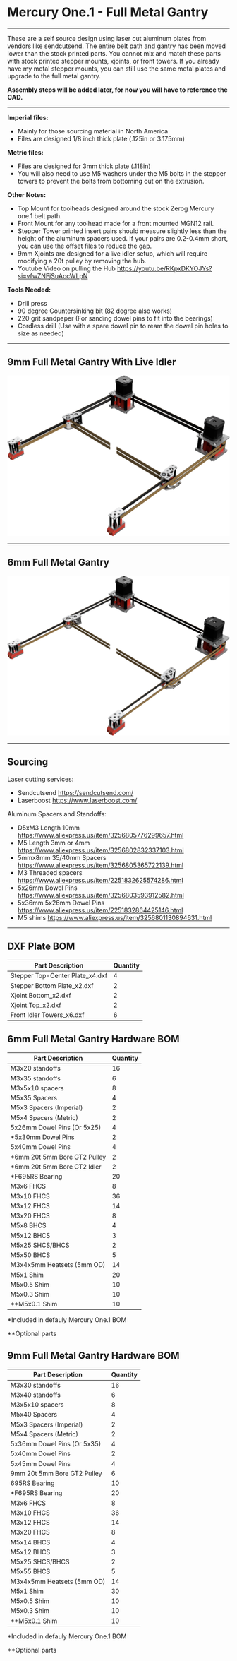 # Mercury One.1 - Full Metal Gantry

___

 These are a self source design using laser cut aluminum plates from vendors like sendcutsend. The entire belt path and gantry has been moved lower than the stock printed parts. You cannot mix and match these parts with stock printed stepper mounts, xjoints, or front towers. If you already have my metal stepper mounts, you can still use the same metal plates and upgrade to the full metal gantry.

**Assembly steps will be added later, for now you will have to reference the CAD.**
___

**Imperial files:**

- Mainly for those sourcing material in North America
- Files are designed 1/8 inch thick plate (.125in or 3.175mm)

**Metric files:**

- Files are designed for 3mm thick plate (.118in)
- You will also need to use M5 washers under the M5 bolts in the stepper towers to prevent the bolts from bottoming out on the extrusion.

**Other Notes:**

- Top Mount for toolheads designed around the stock Zerog Mercury one.1 belt path.
- Front Mount for any toolhead made for a front mounted MGN12 rail.
- Stepper Tower printed insert pairs should measure slightly less than the height of the aluminum spacers used. If your pairs are 0.2-0.4mm short, you can use the offset files to reduce the gap.
- 9mm Xjoints are designed for a live idler setup, which will require modifying a 20t pulley by removing the hub.
- Youtube Video on pulling the Hub <https://youtu.be/RKpxDKYOJYs?si=vfwZNFjSuAocWLpN>

**Tools Needed:**

- Drill press
- 90 degree Countersinking bit (82 degree also works)
- 220 grit sandpaper (For sanding dowel pins to fit into the bearings)
- Cordless drill (Use with a spare dowel pin to ream the dowel pin holes to size as needed)

___

## 9mm Full Metal Gantry With Live Idler

 ![Metal Stepper Towers](Images/M1_MG_5_pro_9mm_Front_Mount_Imperial.png)

___

## 6mm Full Metal Gantry

  ![Metal Stepper Towers](Images/Mercury_Metal_Gantry__5_pro_Top_Mount_6mm_11_Gauge.png)

___

## Sourcing

Laser cutting services:

- Sendcutsend <https://sendcutsend.com/>
- Laserboost <https://www.laserboost.com/>

Aluminum Spacers and Standoffs:

- D5xM3 Length 10mm <https://www.aliexpress.us/item/3256805776299657.html>
- M5 Length 3mm or 4mm <https://www.aliexpress.us/item/3256802832337103.html>
- 5mmx8mm 35/40mm Spacers <https://www.aliexpress.us/item/3256805365722139.html>
- M3 Threaded spacers <https://www.aliexpress.us/item/2251832625574286.html>
- 5x26mm Dowel Pins <https://www.aliexpress.us/item/3256803593912582.html>
- 5x36mm 5x26mm Dowel Pins <https://www.aliexpress.us/item/2251832864425146.html>
- M5 shims <https://www.aliexpress.us/item/3256801130894631.html>

___


## DXF Plate BOM

| Part Description                       | Quantity |
|----------------------------------------|----------|
| Stepper Top-Center Plate_x4.dxf        | 4        |
| Stepper Bottom Plate_x2.dxf            | 2        |
| Xjoint Bottom_x2.dxf                   | 2        |
| Xjoint Top_x2.dxf                      | 2        |
| Front Idler Towers_x6.dxf              | 6        |

## 6mm Full Metal Gantry Hardware BOM

| Part Description               | Quantity |
|--------------------------------|----------|
| M3x20 standoffs                | 16       |
| M3x35 standoffs                | 6        |
| M3x5x10 spacers                | 8        |
| M5x35 Spacers                  | 4        |
| M5x3 Spacers (Imperial)        | 2        |
| M5x4 Spacers (Metric)          | 2        |
| 5x26mm Dowel Pins (Or 5x25)    | 4        |
| *5x30mm Dowel Pins             | 2        |
| 5x40mm Dowel Pins              | 4        |
| *6mm 20t 5mm Bore GT2 Pulley   | 2        |
| *6mm 20t 5mm Bore GT2 Idler    | 2        |
| *F695RS Bearing                | 20       |
| M3x6 FHCS                      | 8        |
| M3x10 FHCS                     | 36       |
| M3x12 FHCS                     | 14       |
| M3x20 FHCS                     | 8        |
| M5x8 BHCS                      | 4        |
| M5x12 BHCS                     | 3        |
| M5x25 SHCS/BHCS                | 2        |
| M5x50 BHCS                     | 5        |
| M3x4x5mm Heatsets (5mm OD)     | 14       |
| M5x1 Shim                      | 20       |
| M5x0.5 Shim                    | 10       |
| M5x0.3 Shim                    | 10       |
| **M5x0.1 Shim                  | 10       |

*Included in defauly Mercury One.1 BOM

**Optional parts

## 9mm Full Metal Gantry Hardware BOM

| Part Description               | Quantity |
|--------------------------------|----------|
| M3x30 standoffs                | 16       |
| M3x40 standoffs                | 6        |
| M3x5x10 spacers                | 8        |
| M5x40 Spacers                  | 4        |
| M5x3 Spacers (Imperial)        | 2        |
| M5x4 Spacers (Metric)          | 2        |
| 5x36mm Dowel Pins (Or 5x35)    | 4        |
| 5x40mm Dowel Pins              | 2        |
| 5x45mm Dowel Pins              | 4        |
| 9mm 20t 5mm Bore GT2 Pulley    | 6        |
| 695RS Bearing                  | 10       |
| *F695RS Bearing                | 20       |
| M3x6 FHCS                      | 8        |
| M3x10 FHCS                     | 36       |
| M3x12 FHCS                     | 14       |
| M3x20 FHCS                     | 8        |
| M5x14 BHCS                     | 4        |
| M5x12 BHCS                     | 3        |
| M5x25 SHCS/BHCS                | 2        |
| M5x55 BHCS                     | 5        |
| M3x4x5mm Heatsets (5mm OD)     | 14       |
| M5x1 Shim                      | 30       |
| M5x0.5 Shim                    | 10       |
| M5x0.3 Shim                    | 10       |
| **M5x0.1 Shim                  | 10       |

*Included in defauly Mercury One.1 BOM

**Optional parts
